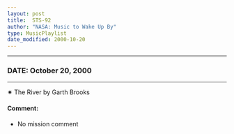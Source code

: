 ```yaml
---
layout: post
title:  STS-92
author: "NASA: Music to Wake Up By"
type: MusicPlaylist
date_modified: 2000-10-20
---
```


----
### DATE: October 20, 2000
----
✷ The River by Garth Brooks

#### Comment:
* No mission comment
